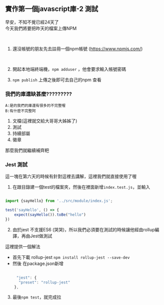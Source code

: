 ## 實作第一個javascript庫-2 測試 

早安，不知不覺已經24天了
</br>
今天我們將要把昨天的檔案上傳NPM

</br>

1. 還沒帳號的朋友先去註冊一個npm帳號 (https://www.npmjs.com/) 

</br>

2. 開起本地端終端機，`npm adduser` ，他會要求輸入帳號密碼

3. `npm publish` 上傳之後即可去自己的npm 查看


### 我們的庫還缺甚麼?????????

```
A:是的我們的庫還有很多的不完整喔
B:有什麼不完整阿

```

1. 文檔(這裡就交給大哥哥大姊姊了)
2. 測試
3. 持續部屬
4. 徽章


那麼我們就繼續補齊粑

### Jest 測試

這一塊在第六天的時候有針對這裡去講解，這裡我們就直接使用了喔

1. 在跟目錄建一個test的檔案夾，然後在裡面新增` index.test.js `，並輸入

```javascript

import {sayHello} from '../src/module/index.js';

test('sayHello', () => {
    expect(sayHello()).toBe("hello")
})


```
2. 由於jest 不支援ES6 (哭哭)，所以我們必須要在測試的時候讓他經由rollup編譯，再由Jest做測試

  這裡提供一個解法 
  
   - 首先下載 rollup-jest `npm install rollup-jest --save-dev`
   - 然後 在package.json新增
``` javascript
 
     "jest": {
      "preset": "rollup-jest"
    },

```

3. 最後`npm test`，就完成拉





